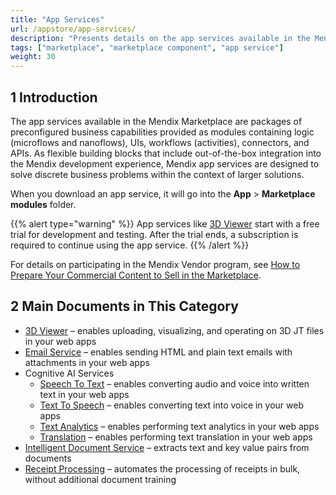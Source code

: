```yaml
---
title: "App Services"
url: /appstore/app-services/
description: "Presents details on the app services available in the Mendix Marketplace."
tags: ["marketplace", "marketplace component", "app service"]
weight: 30
---
```


## 1 Introduction

The app services available in the Mendix Marketplace are packages of preconfigured business capabilities provided as modules containing logic (microflows and nanoflows), UIs, workflows (activities), connectors, and APIs. As flexible building blocks that include out-of-the-box integration into the Mendix development experience, Mendix app services are designed to solve discrete business problems within the context of larger solutions. 

When you download an app service, it will go into the **App** > **Marketplace modules** folder.

{{% alert type="warning" %}}
App services like [3D Viewer](/appstore/app-services/3d-viewer/) start with a free trial for development and testing. After the trial ends, a subscription is required to continue using the app service.
{{% /alert %}}

For details on participating in the Mendix Vendor program, see [How to Prepare Your Commercial Content to Sell in the Marketplace](/appstore/creating-content/prepare/).

## 2 Main Documents in This Category

* [3D Viewer](/appstore/app-services/3d-viewer/) – enables uploading, visualizing, and operating on 3D JT files in your web apps 
* [Email Service](/appstore/app-services/email-service/) – enables sending HTML and plain text emails with attachments in your web apps
* Cognitive AI Services
    * [Speech To Text](/appstore/app-services/speech-to-text/) – enables converting audio and voice into written text in your web apps
    * [Text To Speech](/appstore/app-services/text-to-speech/) – enables converting text into voice in your web apps
    * [Text Analytics](/appstore/app-services/text-analytics/) – enables performing text analytics in your web apps
    * [Translation](/appstore/app-services/translation/) – enables performing text translation in your web apps
* [Intelligent Document Service](/appstore/app-services/intelligent-document-service/) – extracts text and key value pairs from documents
* [Receipt Processing](/appstore/app-services/receipt-processing/) – automates the processing of receipts in bulk, without additional document training
